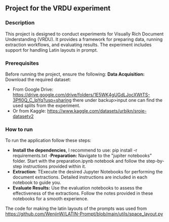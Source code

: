 ## Project for the VRDU experiment

### Description
This project is designed to conduct experiments for Visually Rich Document Understanding (VRDU). It provides a framework for preparing data, running extraction workflows, and evaluating results. The experiment includes support for handling Latin layouts in prompt.

### Prerequisites
Before running the project, ensure the following:
**Data Acquisition:**
Download the required dataset:
- From Google Drive: https://drive.google.com/drive/folders/1E5WK4gUGdLJocXWtTS-3PfI0Q_C_lpYq?usp=sharing there under backup>input one can find the used splits from the experiment.
- Or from Kaggle: https://www.kaggle.com/datasets/urbikn/sroie-datasetv2

### How to run
To run the application follow these steps:
- **Install the dependencies**, I recommend to use: pip install -r requirements.txt
-**Preparation:** Navigate to the "jupiter notebooks" folder. Start with the preparation.ipynb notebook and follow the step-by-step instructions provided within it.
- **Extraction:** TExecute the desired Jupyter Notebooks for performing the document extractions. Detailed instructions are included in each notebook to guide you.
- **Evaluate Results:** Use the evaluation notebooks to assess the effectiveness of the extractions. Follow the notes provided in these notebooks for a smooth experience.

The code for making the latin layouts of the prompts was used from
https://github.com/WenjinW/LATIN-Prompt/blob/main/utils/space_layout.py
